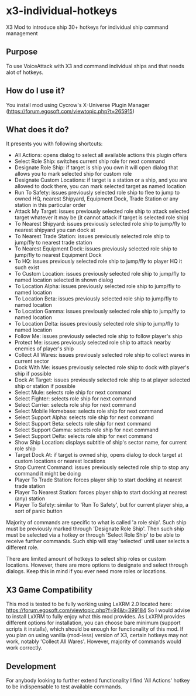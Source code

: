 # x3-individual-hotkeys
X3 Mod to introduce ship 30+ hotkeys for individual ship command management

## Purpose
To use VoiceAttack with X3 and command individual ships and that needs alot of hotkeys.

## How do I use it?
You install mod using Cycrow's X-Universe Plugin Manager (https://forum.egosoft.com/viewtopic.php?t=265915)

## What does it do?
It presents you with following shortcuts:
- All Actions: opens dialog to select all available actions this plugin offers
- Select Role Ship: switches current ship role for next command
- Designate Role Ship: if target is ship you own it will open dialog that allows you to mark selected ship for custom role
- Designate Custom Locations: if target is a station or a ship, and you are allowed to dock there, you can mark selected target as named location
- Run To Safety: issues previously selected role ship to flee to jump to owned HQ, nearest Shipyard, Equipment Dock, Trade Station or any station in this particular order
- Attack My Target: issues previously selected role ship to attack selected target whatever it may be (it cannot attack if target is selected role ship)
- To Nearest Shipyard: issues previously selected role ship to jump/fly to nearest shipyard you can dock at
- To Nearest Trade Station: issues previously selected role ship to jump/fly to nearest trade station
- To Nearest Equipment Dock: issues previously selected role ship to jump/fly to nearest Equipment Dock
- To HQ: issues previously selected role ship to jump/fly to player HQ it such exist
- To Custom Location: issues previously selected role ship to jump/fly to named location selected in shown dialog
- To Location Alpha: issues previously selected role ship to jump/fly to named location
- To Location Beta: issues previously selected role ship to jump/fly to named location
- To Location Gamma: issues previously selected role ship to jump/fly to named location
- To Location Delta: issues previously selected role ship to jump/fly to named location
- Follow Me: issues previously selected role ship to follow player's ship
- Protect Me: issues previously selected role ship to attack nearby enemies of player's ship
- Collect All Wares: issues previously selected role ship to collect wares in current sector
- Dock With Me: issues previously selected role ship to dock with player's ship if possible
- Dock At Target: issues previously selected role ship to at player selected ship or station if possible
- Select Mule: selects role ship for next command
- Select Fighter: selects role ship for next command
- Select Carrier: selects role ship for next command
- Select Mobile Homebase: selects role ship for next command
- Select Support Alpha: selects role ship for next command
- Select Support Beta: selects role ship for next command
- Select Support Gamma: selects role ship for next command
- Select Support Delta: selects role ship for next command
- Show Ship Location: displays subtitle of ship's sector name, for current role ship
- Target Dock At: if target is owned ship, opens dialog to dock target at custom locations or nearest locations
- Stop Current Command: issues previously selected role ship to stop any command it might be doing
- Player To Trade Station: forces player ship to start docking at nearest trade station
- Player To Nearest Station: forces player ship to start docking at nearest (any) station
- Player To Safety: similar to 'Run To Safety', but for current player ship, a sort of panic button

Majority of commands are specific to what is called 'a role ship'. Such ship must be previously marked through 'Designate Role Ship'.
Then such ship must be selected via a hotkey or through 'Select Role Ship' to be able to receive further commands. Such ship will stay 'selected' until user selects a different role.

There are limited amount of hotkeys to select ship roles or custom locations. However, there are more options to designate and select through dialogs. Keep this in mind if you ever need more roles or locations.

## X3 Game Compatibility
This mod is tested to be fully working using LxXRM 2.0 located here: https://forum.egosoft.com/viewtopic.php?f=94&t=399184
So I would advise to install LxXRM to fully enjoy what this mod provides. As LxXRM provides different options for installation, you can choose bare minimum (support scripts it installs), which should be enough for functionality of this mod.
If you plan on using vanilla (mod-less) version of X3, certain hotkeys may not work, notably 'Collect All Wares'. However, majority of commands would work correctly.

## Development
For anybody looking to further extend functionality I find 'All Actions' hotkey to be indispensable to test available commands.